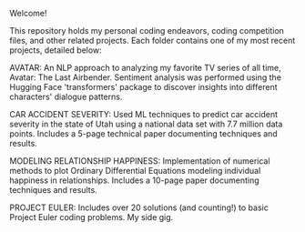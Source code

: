 Welcome!

This repository holds my personal coding endeavors, coding competition files, and other related projects. 
Each folder contains one of my most recent projects, detailed below:

AVATAR:
  An NLP approach to analyzing my favorite TV series of all time, Avatar: The Last Airbender. Sentiment analysis was performed using the Hugging Face 'transformers' 
package to discover insights into different characters' dialogue patterns.

CAR ACCIDENT SEVERITY:
  Used ML techniques to predict car accident severity in the state of Utah using a national data set with 7.7 million data points. Includes a 5-page technical paper documenting techniques and results.

MODELING RELATIONSHIP HAPPINESS:
  Implementation of numerical methods to plot Ordinary Differential Equations modeling individual happiness in relationships. Includes a 10-page paper documenting techniques and results.
  
PROJECT EULER:
  Includes over 20 solutions (and counting!) to basic Project Euler coding problems. My side gig.

